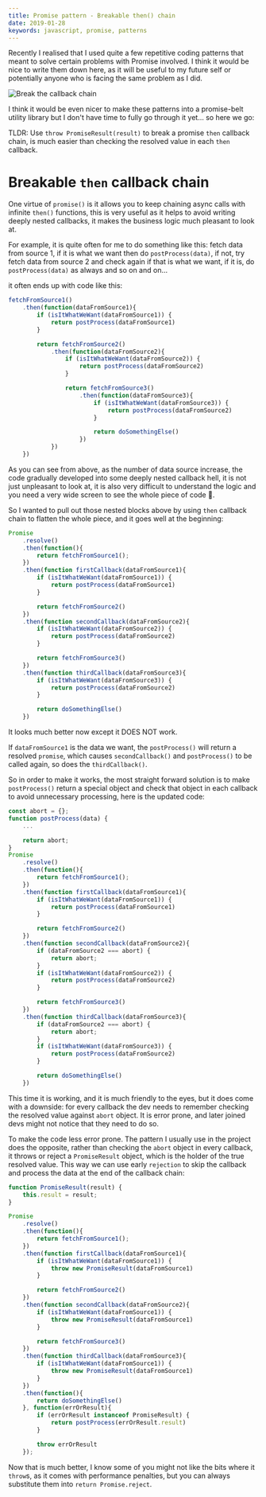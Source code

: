 ```yaml
---
title: Promise pattern - Breakable then() chain
date: 2019-01-28
keywords: javascript, promise, patterns
---
```


Recently I realised that I used quite a few repetitive coding patterns that meant to solve certain problems with Promise involved. I think it would be nice to write them down here, as it will be useful to my future self or potentially anyone who is facing the same problem as I did.

![Break the callback chain](/resources/promise-design-patterns/throw-result.png)

I think it would be even nicer to make these patterns into a promise-belt utility library but I don't have time to fully go through it yet... so here we go:

TLDR: Use `throw PromiseResult(result)` to break a promise `then` callback chain, is much easier than checking the resolved value in each `then` callback.

# Breakable `then` callback chain

One virtue of `promise()` is it allows you to keep chaining async calls with infinite `then()` functions, this is very useful as it helps to avoid writing deeply nested callbacks, it makes the business logic much pleasant to look at. 

For example, it is quite often for me to do something like this: fetch data from source 1, if it is what we want then do `postProcess(data)`, if not, try fetch data from source 2 and check again if that is what we want, if it is, do `postProcess(data)` as always and so on and on...

it often ends up with code like this:

```javascript
fetchFromSource1()
    .then(function(dataFromSource1){
        if (isItWhatWeWant(dataFromSource1)) {
            return postProcess(dataFromSource1)
        }

        return fetchFromSource2()
            .then(function(dataFromSource2){
                if (isItWhatWeWant(dataFromSource2)) {
                    return postProcess(dataFromSource2)
                }

                return fetchFromSource3()
                    .then(function(dataFromSource3){
                        if (isItWhatWeWant(dataFromSource3)) {
                            return postProcess(dataFromSource2)
                        }

                        return doSomethingElse()
                    }) 
            })
    })
```

As you can see from above, as the number of data source increase, the code gradually developed into some deeply nested callback hell, it is not just unpleasant to look at, it is also very difficult to understand the logic and you need a very wide screen to see the whole piece of code 🤦.

So I wanted to pull out those nested blocks above by using `then` callback chain to flatten the whole piece, and it goes well at the beginning:

```javascript
Promise
    .resolve()
    .then(function(){
        return fetchFromSource1();
    })
    .then(function firstCallback(dataFromSource1){
        if (isItWhatWeWant(dataFromSource1)) {
            return postProcess(dataFromSource1)
        }

        return fetchFromSource2()
    })
    .then(function secondCallback(dataFromSource2){
        if (isItWhatWeWant(dataFromSource2)) {
            return postProcess(dataFromSource2)
        }

        return fetchFromSource3()
    })
    .then(function thirdCallback(dataFromSource3){
        if (isItWhatWeWant(dataFromSource3)) {
            return postProcess(dataFromSource2)
        }

        return doSomethingElse()
    }) 
```

It looks much better now except it DOES NOT work.

If `dataFromSource1` is the data we want, the `postProcess()` will return a resolved `promise`, which causes `secondCallback()` and `postProcess()` to be called again, so does the `thirdCallback()`.

So in order to make it works, the most straight forward solution is to make `postProcess()` return a special object and check that object in each callback to avoid unnecessary processing, here is the updated code:

```javascript
const abort = {};
function postProcess(data) {
    ...

    return abort;
}
Promise
    .resolve()
    .then(function(){
        return fetchFromSource1();
    })
    .then(function firstCallback(dataFromSource1){
        if (isItWhatWeWant(dataFromSource1)) {
            return postProcess(dataFromSource1)
        }

        return fetchFromSource2()
    })
    .then(function secondCallback(dataFromSource2){
        if (dataFromSource2 === abort) {
            return abort;
        }
        if (isItWhatWeWant(dataFromSource2)) {
            return postProcess(dataFromSource2)
        }

        return fetchFromSource3()
    })
    .then(function thirdCallback(dataFromSource3){
        if (dataFromSource2 === abort) {
            return abort;
        }
        if (isItWhatWeWant(dataFromSource3)) {
            return postProcess(dataFromSource2)
        }

        return doSomethingElse()
    }) 
```

This time it is working, and it is much friendly to the eyes, but it does come with a downside: for every callback the dev needs to remember checking the resolved value against `abort` object. It is error prone, and later joined devs might not notice that they need to do so.

To make the code less error prone. The pattern I usually use in the project does the opposite, rather than checking the `abort` object in every callback, it throws or reject a `PromiseResult` object, which is the holder of the true resolved value. This way we can use early `rejection` to skip the callback and process the data at the end of the callback chain:

```javascript
function PromiseResult(result) {
    this.result = result;
}

Promise
    .resolve()
    .then(function(){
        return fetchFromSource1();
    })
    .then(function firstCallback(dataFromSource1){
        if (isItWhatWeWant(dataFromSource1)) {
            throw new PromiseResult(dataFromSource1)
        }

        return fetchFromSource2()
    })
    .then(function secondCallback(dataFromSource2){
        if (isItWhatWeWant(dataFromSource1)) {
            throw new PromiseResult(dataFromSource1)
        }

        return fetchFromSource3()
    })
    .then(function thirdCallback(dataFromSource3){
        if (isItWhatWeWant(dataFromSource1)) {
            throw new PromiseResult(dataFromSource1)
        }
    })
    .then(function(){
        return doSomethingElse()
    }, function(errOrResult){
        if (errOrResult instanceof PromiseResult) {
            return postProcess(errOrResult.result)
        }

        throw errOrResult
    });
```

Now that is much better, I know some of you might not like the bits where it `throw`s, as it comes with performance penalties, but you can always substitute them into `return Promise.reject`.

